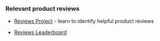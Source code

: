 ### Relevant product reviews

* [Reviews Project](reviews/) - learn to identify helpful product reviews


 * [Reviews Leaderboard](http://big-data-competitions.westeurope.cloudapp.azure.com:8080/competitions/reviews)
